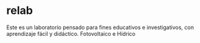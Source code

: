 # relab
Este es un laboratorio pensado para fines educativos e investigativos, con aprendizaje fácil y didáctico. Fotovoltaico e Hídrico
